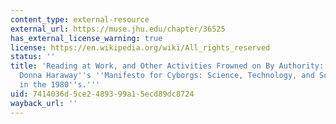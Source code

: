 ```yaml
---
content_type: external-resource
external_url: https://muse.jhu.edu/chapter/36525
has_external_license_warning: true
license: https://en.wikipedia.org/wiki/All_rights_reserved
status: ''
title: 'Reading at Work, and Other Activities Frowned on By Authority: A Reading on
  Donna Haraway''s ''Manifesto for Cyborgs: Science, Technology, and Socialist Feminism
  in the 1980''s.'''
uid: 7414036d-5ce2-4893-99a1-5ecd89dc8724
wayback_url: ''
---
```

